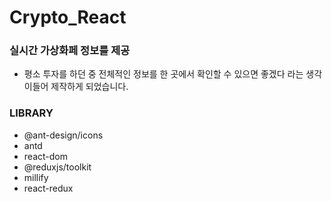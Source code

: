 # Crypto_React

### 실시간 가상화페 정보를 제공

- 평소 투자를 하던 중 전체적인 정보를 한 곳에서 확인할 수 있으면 좋겠다 라는 생각이들어 제작하게 되었습니다.


### LIBRARY
- @ant-design/icons
- antd
- react-dom
- @reduxjs/toolkit
- millify
- react-redux
